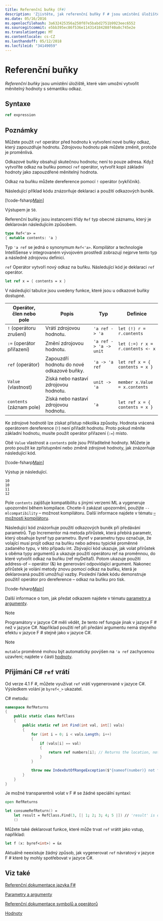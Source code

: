 ```yaml
---
title: Referenční buňky (F#)
description: 'Zjistěte, jak referenční buňky F # jsou umístění úložiště, které vám umožní vytvořit měnitelný hodnoty s sémantiku odkaz.'
ms.date: 05/16/2016
ms.openlocfilehash: 3a632425356a250f07e5babd2751b9923eec6552
ms.sourcegitcommit: e5bb395ec86f536e114314184288f40a8c745e2e
ms.translationtype: MT
ms.contentlocale: cs-CZ
ms.lasthandoff: 05/12/2018
ms.locfileid: "34149059"
---
```

# <a name="reference-cells"></a>Referenční buňky

*Referenční buňky* jsou umístění úložiště, které vám umožní vytvořit měnitelný hodnoty s sémantiku odkaz.

## <a name="syntax"></a>Syntaxe

```fsharp
ref expression
```

## <a name="remarks"></a>Poznámky
Můžete použít `ref` operátor před hodnotu k vytvoření nové buňky odkaz, který zapouzdřuje hodnotu. Zdrojovou hodnotu pak můžete změnit, protože je proměnlivá.

Odkazové buňky obsahují skutečnou hodnotu; není to pouze adresa. Když vytvoříte odkaz na buňku pomocí `ref` operátor, vytvořit kopii základní hodnoty jako zapouzdřené měnitelný hodnota.

Odkaz na buňku můžete dereference pomocí `!` operátor (vykřičník).

Následující příklad kódu znázorňuje deklaraci a použití odkazových buněk.

[!code-fsharp[Main](../../../samples/snippets/fsharp/lang-ref-1/snippet2201.fs)]

Výstupem je `50`.

Referenční buňky jsou instancemi třídy `Ref` typ obecné záznamu, který je deklarován následujícím způsobem.

```fsharp
type Ref<'a> =
{ mutable contents: 'a }
```

Typ `'a ref` se jedná o synonymum `Ref<'a>`. Kompilátor a technologie IntelliSense v integrovaném vývojovém prostředí zobrazují nejprve tento typ a následně zdrojovou definici.

`ref` Operátor vytvoří nový odkaz na buňku. Následující kód je deklaraci `ref` operátor.

```fsharp
let ref x = { contents = x }
```

V následující tabulce jsou uvedeny funkce, které jsou u odkazové buňky dostupné.

|Operátor, člen nebo pole|Popis|Typ|Definice|
|--------------------------|-----------|----|----------|
|`!` (operátoru zrušení)|Vrátí zdrojovou hodnotu.|`'a ref -> 'a`|`let (!) r = r.contents`|
|`:=` (operátor přiřazení)|Změní zdrojovou hodnotu.|`'a ref -> 'a -> unit`|`let (:=) r x = r.contents <- x`|
|`ref` (operátor)|Zapouzdří hodnotu do nové odkazové buňky.|`'a -> 'a ref`|`let ref x = { contents = x }`|
|`Value` (vlastnost)|Získá nebo nastaví zdrojovou hodnotu.|`unit -> 'a`|`member x.Value = x.contents`|
|`contents` (záznam pole)|Získá nebo nastaví zdrojovou hodnotu.|`'a`|`let ref x = { contents = x }`|
Ke zdrojové hodnotě lze získat přístup několika způsoby. Hodnota vrácená operátorem dereference (`!`) není přiřadit hodnotu. Proto pokud měníte základní hodnotu, musíte použít operátor přiřazení (`:=`) místo.

Obě `Value` vlastnost a `contents` pole jsou Přiřaditelné hodnoty. Můžete je proto použít ke zpřístupnění nebo změně zdrojové hodnoty, jak znázorňuje následující kód.

[!code-fsharp[Main](../../../samples/snippets/fsharp/lang-ref-1/snippet2203.fs)]

Výstup je následující.

```
10
10
11
12
```

Pole `contents` zajišťuje kompatibilitu s jinými verzemi ML a vygeneruje upozornění během kompilace. Chcete-li zakázat upozornění, použijte `--mlcompatibility` – možnost kompilátoru. Další informace najdete v tématu [– možnosti kompilátoru](compiler-options.md).

Následující kód znázorňuje použití odkazových buněk při předávání parametrů. Typ Incrementor má metoda přírůstek, která přebírá parametr, který obsahuje byref typ parametru. Byref v parametru typu označuje, že volající musí projít odkaz na buňku nebo adresu typické proměnné zadaného typu, v této případu int. Zbývající kód ukazuje, jak volat přírůstek s oběma typy argumentů a ukazuje použití operátoru ref na proměnnou, do které vytvořit odkaz na buňku (ref myDelta1). Potom ukazuje použití address-of – operátor (&amp;) ke generování odpovídající argument. Nakonec přírůstek je volání metody znovu pomocí odkaz na buňku, která je deklarovaná použití umožňují vazby. Poslední řádek kódu demonstruje použití! operátor pro dereference – odkaz na buňku pro tisk.

[!code-fsharp[Main](../../../samples/snippets/fsharp/lang-ref-1/snippet2204.fs)]

Další informace o tom, jak předat odkazem najdete v tématu [parametry a argumenty](parameters-and-arguments.md).

>[!NOTE]
Programátory v jazyce C# měli vědět, že tento ref funguje jinak v jazyce F # než v jazyce C#. Například použití ref při předání argumentu nemá stejného efektu v jazyce F # stejně jako v jazyce C#.

>[!NOTE]
`mutable` proměnné mohou být automaticky povýšen na `'a ref` zachycenou uzavření; najdete v části [hodnoty](values/index.md).

## <a name="consuming-c-ref-returns"></a>Přijímání C# `ref` vrátí

Od verze 4.1 F #, můžete využívat `ref` vrátí vygenerované v jazyce C#.  Výsledkem volání je `byref<_>` ukazatel.

C# metodu:

```csharp
namespace RefReturns
{
    public static class RefClass
    {
        public static ref int Find(int val, int[] vals)
        {
            for (int i = 0; i < vals.Length; i++)
            {
                if (vals[i] == val)
                {
                    return ref numbers[i]; // Returns the location, not the value
                }
            }

            throw new IndexOutOfRangeException($"{nameof(number)} not found");
        }
    }
}
```

Je možné transparentně volat v F # se žádné speciální syntaxí:

```fsharp
open RefReturns

let consumeRefReturn() =
    let result = RefClass.Find(3, [| 1; 2; 3; 4; 5 |]) // 'result' is of type 'byref<int>'.
    ()
```

Můžete také deklarovat funkce, které může trvat `ref` vrátit jako vstup, například:

```fsharp
let f (x: byref<int>) = &x
```

Aktuálně neexistuje žádný způsob, jak vygenerovat `ref` návratový v jazyce F # které by mohly spotřebovat v jazyce C#.

## <a name="see-also"></a>Viz také
[Referenční dokumentace jazyka F#](index.md)

[Parametry a argumenty](parameters-and-arguments.md)

[Referenční dokumentace symbolů a operátorů](symbol-and-operator-reference/index.md)

[Hodnoty](values/index.md)
